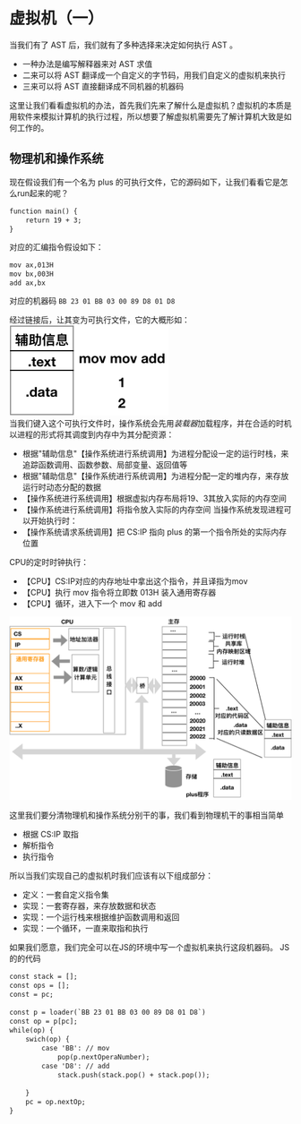 # 虚拟机（一）
当我们有了 AST 后，我们就有了多种选择来决定如何执行 AST 。
- 一种办法是编写解释器来对 AST 求值
- 二来可以将 AST 翻译成一个自定义的字节码，用我们自定义的虚拟机来执行
- 三来可以将 AST 直接翻译成不同机器的机器码

这里让我们看看虚拟机的办法，首先我们先来了解什么是虚拟机？虚拟机的本质是用软件来模拟计算机的执行过程，所以想要了解虚拟机需要先了解计算机大致是如何工作的。
## 物理机和操作系统
现在假设我们有一个名为 plus 的可执行文件，它的源码如下，让我们看看它是怎么run起来的呢？
```
function main() {
    return 19 + 3;
}
```

对应的汇编指令假设如下：
```
mov ax,013H
mov bx,003H
add ax,bx
```
对应的机器码
`BB 23 01 BB 03 00 89 D8 01 D8`

经过链接后，让其变为可执行文件，它的大概形如：         
![img_2.png](img_2.png)     
当我们键入这个可执行文件时，操作系统会先用*装载器*加载程序，并在合适的时机以进程的形式将其调度到内存中为其分配资源：

- 根据"辅助信息"【操作系统进行系统调用】为进程分配设一定的运行时栈，来追踪函数调用、函数参数、局部变量、返回值等
- 根据"辅助信息"【操作系统进行系统调用】为进程分配一定的堆内存，来存放运行时动态分配的数据
- 【操作系统进行系统调用】根据虚拟内存布局将19、3其放入实际的内存空间
- 【操作系统进行系统调用】将指令放入实际的内存空间
当操作系统发现进程可以开始执行时：    
- 【操作系统请求系统调用】把 CS:IP 指向 plus 的第一个指令所处的实际内存位置 

CPU的定时时钟执行：
- 【CPU】CS:IP对应的内存地址中拿出这个指令，并且译指为mov   
- 【CPU】执行 mov 指令将立即数 013H 装入通用寄存器    
- 【CPU】循环，进入下一个 mov 和 add


![img_6.png](img_6.png)

这里我们要分清物理机和操作系统分别干的事，我们看到物理机干的事相当简单
- 根据 CS:IP 取指
- 解析指令
- 执行指令

所以当我们实现自己的虚拟机时我们应该有以下组成部分：
- 定义：一套自定义指令集
- 实现：一套寄存器，来存放数据和状态
- 实现：一个运行栈来根据维护函数调用和返回
- 实现：一个循环，一直来取指和执行


如果我们愿意，我们完全可以在JS的环境中写一个虚拟机来执行这段机器码。
JS的的代码
```
const stack = [];
const ops = [];
const = pc;

const p = loader(`BB 23 01 BB 03 00 89 D8 01 D8`)
const op = p[pc];
while(op) {
    swich(op) {
        case 'BB': // mov 
            pop(p.nextOperaNumber);
        case 'D8': // add
            stack.push(stack.pop() + stack.pop());
            
    }
    pc = op.nextOp;
}
```


